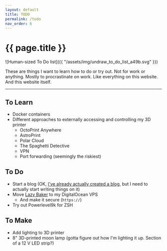 ```yaml
---
layout: default
title: TODO
permalink: /todo
nav_order: 6
---
```


# {{ page.title }}

![Human-sized To Do list]({{ "/assets/img/undraw_to_do_list_a49b.svg" }})

These are things I want to learn how to do or try out. Not for work or anything. Mostly to procrastinate on work. Like everything on this website. And this website itself.

---

## To Learn

- Docker containers
- Different approaches to externally accessing and controlling my 3D printer
  - OctoPrint Anywhere
  - AstroPrint
  - Polar Cloud
  - The Spaghetti Detective
  - VPN
  - Port forwarding (seemingly the riskiest)

## To Do

- Start a blog (OK, [I've already actually created a blog](https://blog.juliaebert.com), but I need to actually start writing things on it)
- Move [Lazy Baker](http://lazybaker.juliaebert.com) to my DigitalOcean VPS
  - And make it secure (`https://`)
- Try out Powerlevel9k for ZSH

## To Make

- Add lighting to 3D printer
- 8" 3D-printed moon lamp (gotta figure out how I'm lighting it up. Section of a 12 V LED strip?)